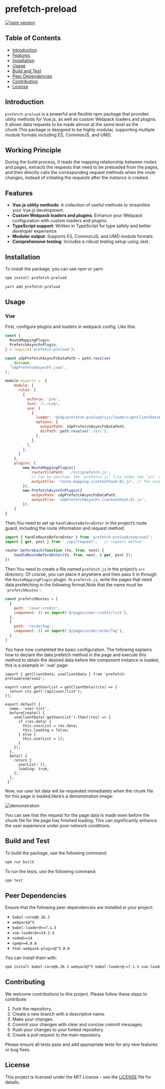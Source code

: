 # prefetch-preload

[![npm version](https://badge.fury.io/js/vue-prefetch.svg)](https://badge.fury.io/js/vue-prefetch)

## Table of Contents

- [Introduction](#introduction)
- [Features](#features)
- [Installation](#installation)
- [Usage](#usage)
- [Build and Test](#build-and-test)
- [Peer Dependencies](#peer-dependencies)
- [Contributing](#contributing)
- [License](#license)

## Introduction

`prefetch-preload` is a powerful and flexible npm package that provides utility methods for Vue.js, as well as custom Webpack loaders and plugins. It allows data requests to be made almost at the same level as the chunk.This package is designed to be highly modular, supporting multiple module formats including ES, CommonJS, and UMD.

## Working Principle

During the build process, it reads the mapping relationship between routes and pages, extracts the requests that need to be preloaded from the pages, and then directly calls the corresponding request methods when the route changes, instead of initiating the requests after the instance is created.

## Features

- **Vue.js utility methods**: A collection of useful methods to streamline your Vue.js development.
- **Custom Webpack loaders and plugins**: Enhance your Webpack configuration with custom loaders and plugins.
- **TypeScript support**: Written in TypeScript for type safety and better developer experience.
- **Modular output**: Supports ES, CommonJS, and UMD module formats.
- **Comprehensive testing**: Includes a robust testing setup using Jest.

## Installation

To install the package, you can use npm or yarn:

```bash
npm install prefetch-preload
```

```bash
yarn add prefetch-preload
```

## Usage

### Vue

First, configure plugins and loaders in webpack config. Like this:

```javascript
const {
  RouteMappingPlugin,
  PrefetchAsyncFnPlugin,
} = require('prefetch-preload');

const sdpPrefetchAsyncFnDataPath = path.resolve(
  __dirname,
  'sdpPrefetchAsyncFn.json',
);

module.exports =  {
    module: {
      rules: [
        {
          enforce: 'pre',
          test: /\.vue$/,
          use: [
            {
              loader: '@sdp/prefetch-preload/cjs/loaders/getClientDataLoader.js', 
              options: {
                outputPath: sdpPrefetchAsyncFnDataPath,
                dirPath: path.resolve('./src'),
              },
            },
          ],
        },
      ]
    },
    plugins: [
      	new RouteMappingPlugin({
            routerFilePath: './src/prefetch.js',   
            // Can be omitted; the `prefetch.js` file under the `src` directory is used 			by default.
     		outputFile: 'route-mapping.[contenthash:8].js', // The output map file
    	}),
    	new PrefetchAsyncFnPlugin({
      		outputPath: sdpPrefetchAsyncFnDataPath,
      		outputFile: 'sdpPrefetchAsyncFn.[contenthash:8].js',
    	}),
    ]
}

```

Then,You need to set up `handleRouteBeforeEnter` in the project’s route guard, including the route information and request method:

```typescript
import { handleRouteBeforeEnter } from 'prefetch-preload/esm/vue2';
import { get, post } from './api/request';   // request method

router.beforeEach(function (to, from, next) {
    handleRouteBeforeEnter(to, from, next, { get, post });
})
```

Then.You need to create a file named `prefetch.js` in the project’s `src` directory. Of course, you can place it anywhere and then pass it in through the `RouteMappingPlugin` plugin. In `prefetch.js`, write the pages that need data prefetching in the following format.Note that the  name must be `'prefetchRoutes'`:

```js
const prefetchRoutes = [
  {
    path: '/user-credit',
    component: () => import('@/pages/user-credit/list'),
  },
  {
    path: '/orderTag',
    component: () => import('@/pages/order/orderTag'),
  }
]
```

You have now completed the basic configuration. The following explains how to declare the data prefetch method in the page and execute this method to obtain the desired data before the component instance is loaded, this is a example in '.vue' page:

```
import { getClientData, useClientData } from 'prefetch-preload/esm/vue2';

export const getUserList = getClientData((ctx) => {
  return ctx.get('/api/user/list');
});

export default {
  name: 'user-list',
  beforeCreate() {
    useClientData('getUserList').then((res) => {
      if (res.data) {
        this.userList = res.data;
        this.loading = false;
      } else {
        this.userList = [];
      }
    });
  },
  data() {
    return {
      userList: [],
      loading: true,
    };
  },
 }
```

Now, our user list data will be requested immediately when the chunk file for this page is loaded.Here’s a demonstration image:

![demonstration](./demonstration.gif)

You can see that the request for the page data is made even before the chunk file for the page has finished loading. This can significantly enhance the user experience under poor network conditions.

## Build and Test

To build the package, use the following command:

```bash
npm run build
```

To run the tests, use the following command:

```bash
npm test
```

## Peer Dependencies

Ensure that the following peer dependencies are installed in your project:

- `babel-core@6.26.3`
- `webpack@^5`
- `babel-loader@>=7.1.5`
- `vue-loader@>=14.2.4`
- `node@>=14`
- `npm@>=6.0.0`
- `html-webpack-plugin@^5.0.0`

You can install them with:

```bash
npm install babel-core@6.26.3 webpack@^5 babel-loader@>=7.1.5 vue-loader@>=14.2.4 html-webpack-plugin@^5.0.0
```

## Contributing

We welcome contributions to this project. Please follow these steps to contribute:

1. Fork the repository.
2. Create a new branch with a descriptive name.
3. Make your changes.
4. Commit your changes with clear and concise commit messages.
5. Push your changes to your forked repository.
6. Create a pull request to the main repository.

Please ensure all tests pass and add appropriate tests for any new features or bug fixes.

## License

This project is licensed under the MIT License - see the [LICENSE](LICENSE) file for details.

```

```
